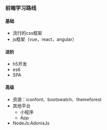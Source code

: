 ### 前端学习路线
#### 基础
* 流行的css框架
* js框架（vue，react，angular）

#### 进阶
* h5开发
* es6
* SPA

#### 高级
* 资源：iconfont、bootswatch、themeforest
* 其他平台
    + 小程序
    + App
* NodeJs:AdonisJs
